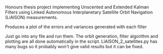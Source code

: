 Honours thesis project implementing Unscented and Extended Kalman Filters using Linked Autonomous Interplanetary Satellite Orbit Navigation (LiAISON) measurements.

Produces a plot of the errors and variances generated with each filter

Just go into any file and run them. The orbit generation, filter algorithm and plotting are all done automatically in the script. LiAISON_2_satellites.py has many bugs so it probably won't give valid results but it can be fixed.
